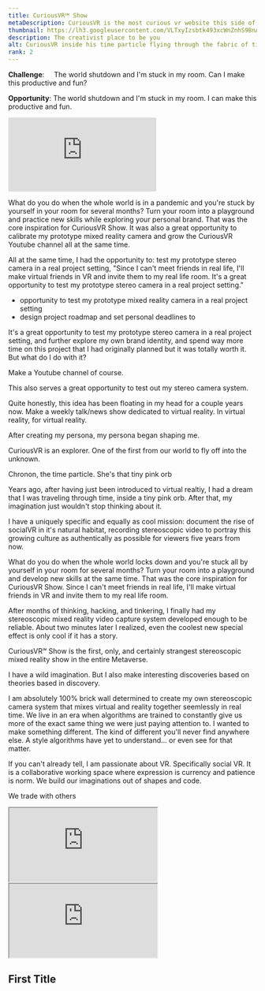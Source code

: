 ```yaml
---
title: CuriousVR℠ Show
metaDescription: CuriousVR is the most curious vr website this side of reality. Join me on an exploration of the Metaverse, the immersive future we all share. All in VR virtual reality.
thumbnail: https://lh3.googleusercontent.com/VLTxyIzsbtk493xcWnZnhS9BnAIh6uaRJVNs2sIamxz5172q356TRM4frnSoeEW_mOpMPvMwCMSeRa51QO8x00tUM7TWIMnVU83KE87KsrQT7puvyzHSHUuxb529q9ysdihsjcUR1g=w2400
description: The creativist place to be you
alt: CuriousVR inside his time particle flying through the fabric of time and space to say hello. 
rank: 2
---
```


  **Challenge**: &nbsp; &nbsp; The world shutdown and I'm stuck in my room. Can I make this productive and fun?

**Opportunity**: The world shutdown and I'm stuck in my room. I can make this productive and fun.


<div class="row">
  <div class="col-md-3">
  </div>
  <div class="col-md-6">
    <iframe src="https://www.youtube.com/embed/ZHmKkrC6Iu8" frameborder="0" allow="accelerometer; autoplay; clipboard-write; encrypted-media; gyroscope; picture-in-picture" frameborder="0" allow="accelerometer; autoplay; clipboard-write; encrypted-media; gyroscope; picture-in-picture" class="youtube-iframe"></iframe>
  </div>
  <div class="col-md-3">
  </div>
</div>


What do you do when the whole world is in a pandemic and you're stuck by yourself in your room for several months?
Turn your room into a playground and practice new skills while exploring your personal brand.
That was the core inspiration for CuriousVR Show. It was also a great opportunity to calibrate my prototype mixed reality camera and grow the CuriousVR Youtube channel all at the same time.


All at the same time, I had the opportunity to: test my prototype stereo camera in a real project setting, 
"Since I can't meet friends in real life, I'll make virtual friends in VR and invite them to my real life room. It's a great opportunity to test my prototype stereo camera in a real project setting."

- opportunity to test my prototype mixed reality camera in a real project setting
- design project roadmap and set personal deadlines to 


It's a great opportunity to test my prototype stereo camera in a real project setting, and further explore my own brand identity, and spend way more time on this project that I had originally planned but it was totally worth it. But what do I do with it?

Make a Youtube channel of course.

This also serves a great opportunity to test out my stereo camera system. 

Quite honestly, this idea has been floating in my head for a couple years now. Make a weekly talk/news show dedicated to virtual reality. In virtual reality, for virtual reality.

After creating my persona, my persona began shaping me. 

CuriousVR is an explorer. One of the first from our world to fly off into the unknown.

Chronon, the time particle. She's that tiny pink orb 


Years ago, after having just been introduced to virtual realtiy, I had a dream that I was traveling through time, inside a tiny pink orb. After that, my imagination just wouldn't stop thinking about it.  

I have a uniquely specific and equally as cool mission: document the rise of socialVR in it's natural habitat, recording stereoscopic video to portray this growing culture as authentically as possible for viewers five years from now.

What do you do when the whole world locks down and you're stuck all by yourself in your room for several months?
Turn your room into a playground and develop new skills at the same time.
That was the core inspiration for CuriousVR Show. Since I can't meet friends in real life, I'll make virtual friends in VR and invite them to my real life room. 

After months of thinking, hacking, and tinkering, I finally had my stereoscopic mixed reality video capture system developed enough to be reliable. About two minutes later I realized, even the coolest new special effect is only cool if it has a story. 

CuriousVR℠ Show is the first, only, and certainly strangest stereoscopic mixed reality show in the entire Metaverse.

I have a wild imagination. But I also make interesting discoveries based on theories based in discovery.


I am absolutely 100% brick wall determined to create my own stereoscopic camera system that mixes virtual and reality together seemlessly in real time. 
We live in an era when algorithms are trained to constantly give us more of the exact same thing we were just paying attention to. I wanted to make something different. The kind of different you'll never find anywhere else. A style algorithms have yet to understand... or even see for that matter.

If you can't already tell, I am passionate about VR. Specifically social VR. It is a collaborative working space where expression is currency and patience is norm. We build our imaginations out of shapes and code.

We trade with others 

<div class="row">
  <div class="col-md-6">
    <iframe src="https://www.youtube.com/embed/RXOGh-9FLSU" class="youtube-iframe"></iframe>
  </div>
  <div class="col-md-6">
    <iframe src="https://www.youtube-nocookie.com/embed/RXOGh-9FLSU" class="youtube-iframe"></iframe>
  </div>
</div>




## First Title